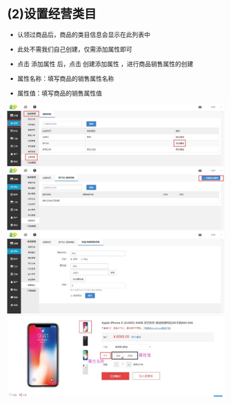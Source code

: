 # (2)设置经营类目

*   认领过商品后，商品的类目信息会显示在此列表中

*   此处不需我们自己创建，仅需添加属性即可

*   点击 添加属性 后，点击 创建添加属性 ，进行商品销售属性的创建

*   属性名称：填写商品的销售属性名称

*   属性值：填写商品的销售属性值

![](images/cate2.jpg)
![](images/cate3.jpg)
![](images/cate4.jpg)
![](images/cate5.jpg)
